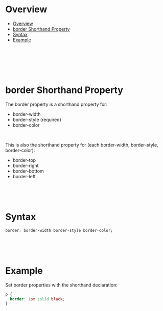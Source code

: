 # Overview

- [Overview](#overview)
- [border Shorthand Property](#border-shorthand-property)
- [Syntax](#syntax)
- [Example](#example)

&nbsp;

&nbsp;

&nbsp;

# border Shorthand Property

The border property is a shorthand property for:

- border-width
- border-style (required)
- border-color

&nbsp;

This is also the shorthand property for (each border-width, border-style, border-color):

- border-top
- border-right
- border-bottom
- border-left

&nbsp;

&nbsp;

# Syntax

```css
border: border-width border-style border-color;
```

&nbsp;

&nbsp;

# Example

Set border properties with the shorthand declaration:

```css
p {
  border: 1px solid black;
}
```

&nbsp;

&nbsp;
